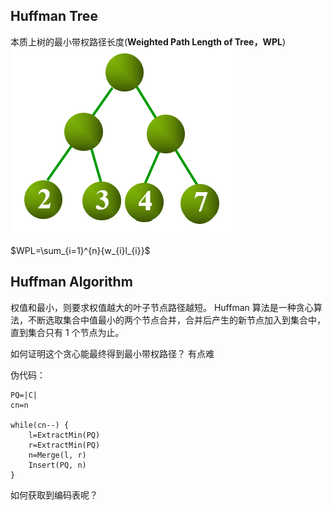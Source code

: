 ## Huffman Tree
本质上树的最小带权路径长度(**Weighted Path Length of Tree，WPL**)
![alt text](image-4.png)

$WPL=\sum_{i=1}^{n}{w_{i}l_{i}}$

## Huffman Algorithm
权值和最小，则要求权值越大的叶子节点路径越短。
Huffman 算法是一种贪心算法，不断选取集合中值最小的两个节点合并，合并后产生的新节点加入到集合中，直到集合只有 1 个节点为止。

如何证明这个贪心能最终得到最小带权路径？
有点难

伪代码：
```
PQ=|C|
cn=n

while(cn--) {
    l=ExtractMin(PQ)
    r=ExtractMin(PQ)
    n=Merge(l, r)
    Insert(PQ, n)
}
```

如何获取到编码表呢？
